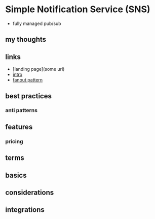 # Simple Notification Service (SNS)

- fully managed pub/sub

## my thoughts

## links

- [landing page](some url)
- [intro](https://docs.aws.amazon.com/sns/latest/dg/welcome.html)
- [fanout pattern](https://aws.amazon.com/blogs/compute/messaging-fanout-pattern-for-serverless-architectures-using-amazon-sns/)

## best practices

### anti patterns

## features

### pricing

## terms

## basics

## considerations

## integrations
